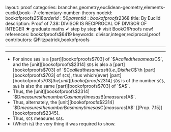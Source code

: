 layout: proof
categories: branches,geometry,euclidean-geometry,elements-euclid,book--7-elementary-number-theory
nodeid: bookofproofs$2518
orderid: 50
parentid: bookofproofs$2368
title: By Euclid
description:  Proof of 7.38: DIVISOR IS RECIPROCAL OF DIVISOR OF INTEGER &#9733; graduate maths &#10004; step by step &#10010; visit BookOfProofs now!
references: bookofproofs$6419
keywords: divisor,integer,reciprocal,proof
contributors: @Fitzpatrick,bookofproofs

---


---



* For since `$B$` is a [part][bookofproofs$703] of `$A$` called the same as `$C$`, and the [unit][bookofproofs$2314] `$D$` is also a [part][bookofproofs$703] of `$C$` called the same as it (i.e., `$D$` is the `$C$`th [part][bookofproofs$703] of `$C$`), thus which(ever) [part][bookofproofs$703] the [unit][bookofproofs$2314] `$D$` is of the number `$C$`, `$B$` is also the same [part][bookofproofs$703] of `$A$`.
* Thus, the [unit][bookofproofs$2314] `$D$` measures the number `$C$` as many times as `$B$` (measures) `$A$`.
* Thus, alternately, the [unit][bookofproofs$2314] `$D$` measures the number `$B$` as many times as `$C$` (measures) `$A$` [[Prop. 7.15]][bookofproofs$2345].
* Thus, `$C$` measures `$A$`.
* (Which is) the very thing it was required to show.
